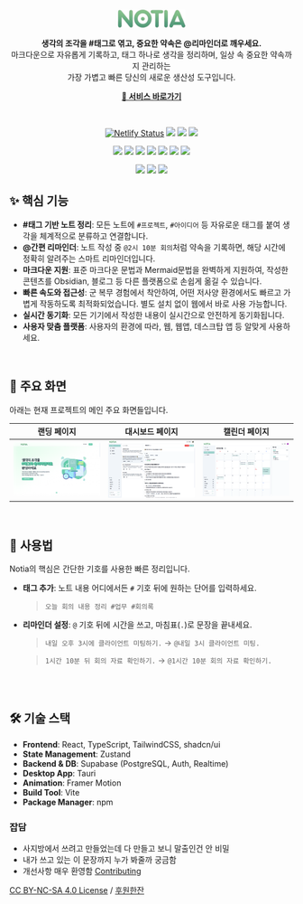 <br/>
<p align="center">
  <img src="./src/assets/images/Logo.png" alt="Notia Logo" width="120">
</p>

<p align="center">
  <strong>생각의 조각을 #태그로 엮고, 중요한 약속은 @리마인더로 깨우세요.</strong>
  <br>
  마크다운으로 자유롭게 기록하고, 태그 하나로 생각을 정리하며, 일상 속 중요한 약속까지 관리하는<br>가장 가볍고 빠른 당신의 새로운 생산성 도구입니다.
</p>
<p align="center">
    <a href="https://notia.site"><strong>🔗 서비스 바로가기</strong></a>
</p>
<br/>

<div align="center"> 

[![Netlify Status](https://api.netlify.com/api/v1/badges/46a1398f-b909-402f-946a-4e54be53e9f2/deploy-status)](https://app.netlify.com/projects/wedontlikeamnesia/deploys)
![](https://img.shields.io/github/last-commit/qetqet910/Notia?style=flat&logo=git&logoColor=white&color=0080ff)
![](https://img.shields.io/github/languages/top/qetqet910/Notia?style=flat&color=0080ff)
![](https://img.shields.io/github/languages/count/qetqet910/Notia?style=flat&color=0080ff)

![](https://img.shields.io/badge/Rust-000000.svg?style=flat&logo=Rust&logoColor=white)
![](https://img.shields.io/badge/npm-CB3837.svg?style=flat&logo=npm&logoColor=white)
![](https://img.shields.io/badge/npm-CB3837.svg?style=flat&logo=npm&logoColor=white)
![](https://img.shields.io/badge/Supabase-3FCF8E.svg?style=flat&logo=Supabase&logoColor=white)
![](https://img.shields.io/badge/Tauri-24C8D8.svg?style=flat&logo=Tauri&logoColor=white)
![](https://img.shields.io/badge/React-61DAFB.svg?style=flat&logo=React&logoColor=black)
![](https://img.shields.io/badge/TypeScript-3178C6.svg?style=flat&logo=TypeScript&logoColor=white)

![](https://img.shields.io/badge/GitHub%20Actions-2088FF.svg?style=flat&logo=GitHub-Actions&logoColor=white)
![](https://img.shields.io/badge/Vite-646CFF.svg?style=flat&logo=Vite&logoColor=white)
![](https://img.shields.io/badge/Mermaid-FF3670.svg?style=flat&logo=Mermaid&logoColor=white)

</div>

## ✨ 핵심 기능

- **#태그 기반 노트 정리**: 모든 노트에 `#프로젝트`, `#아이디어` 등 자유로운 태그를 붙여 생각을 체계적으로 분류하고 연결합니다.
- **@간편 리마인더**: 노트 작성 중 `@2시 10분 회의`처럼 약속을 기록하면, 해당 시간에 정확히 알려주는 스마트 리마인더입니다.
- **마크다운 지원**: 표준 마크다운 문법과 Mermaid문법을 완벽하게 지원하여, 작성한 콘텐츠를 Obsidian, 블로그 등 다른 플랫폼으로 손쉽게 옮길 수 있습니다.
- **빠른 속도와 접근성**: 군 복무 경험에서 착안하여, 어떤 저사양 환경에서도 빠르고 가볍게 작동하도록 최적화되었습니다. 별도 설치 없이 웹에서 바로 사용 가능합니다.
- **실시간 동기화**: 모든 기기에서 작성한 내용이 실시간으로 안전하게 동기화됩니다.
- **사용자 맞춤 플랫폼**: 사용자의 환경에 따라, 웹, 웹앱, 데스크탑 앱 등 알맞게 사용하세요.

<br>

## 📸 주요 화면

아래는 현재 프로젝트의 메인 주요 화면들입니다.

| 랜딩 페이지                                         | 대시보드 페이지                                    | 캘린더 페이지                                    |
| --------------------------------------------------- | -------------------------------------------------- | ------------------------------------------------ |
| ![랜딩 화면](src/assets//images/readme/readme1.png) | ![대시보드](src/assets//images/readme/readme2.png) | ![캘린더](src/assets//images/readme/readme3.png) |

<br>

## 📖 사용법

Notia의 핵심은 간단한 기호를 사용한 빠른 정리입니다.

- **태그 추가**: 노트 내용 어디에서든 `#` 기호 뒤에 원하는 단어를 입력하세요.

  > `오늘 회의 내용 정리 #업무 #회의록`

- **리마인더 설정**: `@` 기호 뒤에 시간을 쓰고, 마침표(`.`)로 문장을 끝내세요.

  > `내일 오후 3시에 클라이언트 미팅하기.` → `@내일 3시 클라이언트 미팅.`

  > `1시간 10분 뒤 회의 자료 확인하기.` → `@1시간 10분 회의 자료 확인하기.`

<br><br>

## 🛠️ 기술 스택

- **Frontend**: React, TypeScript, TailwindCSS, shadcn/ui
- **State Management**: Zustand
- **Backend & DB**: Supabase (PostgreSQL, Auth, Realtime)
- **Desktop App**: Tauri
- **Animation**: Framer Motion
- **Build Tool**: Vite
- **Package Manager**: npm

### 잡담

- 사지방에서 쓰려고 만들었는데 다 만들고 보니 말출인건 안 비밀
- 내가 쓰고 있는 이 문장까지 누가 봐줄까 궁금함
- 개선사항 매우 환영함 [Contributing](./CONTRIBUTING.md)

[CC BY-NC-SA 4.0 License](./LICENSE) / [후원한잔](https://acoffee.shop/d/00be6d8a-5e3e-494e-a559-0c2f4bb1c25f)
